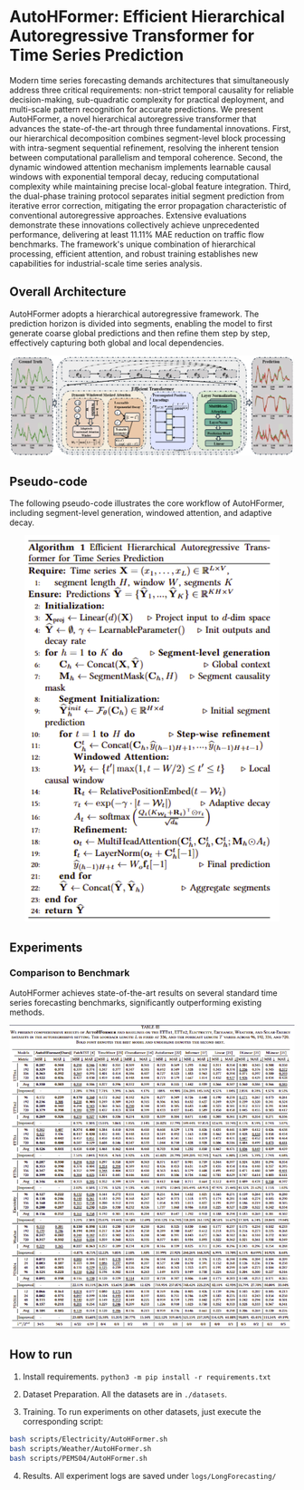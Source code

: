 # AutoHFormer: Efficient Hierarchical Autoregressive Transformer for Time Series Prediction

Modern time series forecasting demands architectures that simultaneously address three critical requirements: non-strict temporal causality for reliable decision-making, sub-quadratic complexity for practical deployment, and multi-scale pattern recognition for accurate predictions. We present AutoHFormer, a novel hierarchical autoregressive transformer that advances the state-of-the-art through three fundamental innovations. First, our hierarchical decomposition combines segment-level block processing with intra-segment sequential refinement, resolving the inherent tension between computational parallelism and temporal coherence. Second, the dynamic windowed attention mechanism implements learnable causal windows with exponential temporal decay, reducing computational complexity while maintaining precise local-global feature integration. Third, the dual-phase training protocol separates initial segment prediction from iterative error correction, mitigating the error propagation characteristic of conventional autoregressive approaches. Extensive evaluations demonstrate these innovations collectively achieve unprecedented performance, delivering at least 11.11% MAE reduction on traffic flow benchmarks. The framework's unique combination of hierarchical processing, efficient attention, and robust training establishes new capabilities for industrial-scale time series analysis.

## Overall Architecture

AutoHFormer adopts a hierarchical autoregressive framework. The prediction horizon is divided into segments, enabling the model to first generate coarse global predictions and then refine them step by step, effectively capturing both global and local dependencies.

<p align="center">
  <img src="autotime.png" alt="AutoTime Architecture" width="1000"/>
</p>

## Pseudo-code

The following pseudo-code illustrates the core workflow of AutoHFormer, including segment-level generation, windowed attention, and adaptive decay.

<p align="center">
  <img src="pseudo-code.png" alt="AutoHForme Algorithm" width="450"/>
</p>

## Experiments
### Comparison to Benchmark
AutoHFormer achieves state-of-the-art results on several standard time series forecasting benchmarks, significantly outperforming existing methods.

<p align="center">
  <img src="experiments.png" alt="AutoHFormer Main Results" width="1000"/>
</p>

## How to run
1. Install requirements. ```python3 -m pip install -r requirements.txt```

2. Dataset Preparation. All the datasets are in ```./datasets```.

3. Training. To run experiments on other datasets, just execute the corresponding script:
```bash
bash scripts/Electricity/AutoHFormer.sh
bash scripts/Weather/AutoHFormer.sh
bash scripts/PEMS04/AutoHFormer.sh
```

4. Results.
All experiment logs are saved under `logs/LongForecasting/`
